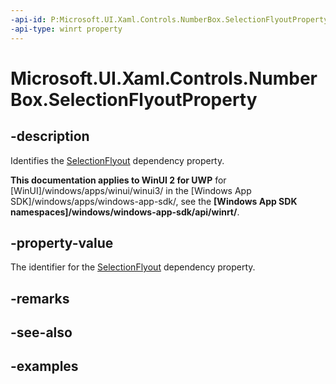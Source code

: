 ```yaml
---
-api-id: P:Microsoft.UI.Xaml.Controls.NumberBox.SelectionFlyoutProperty
-api-type: winrt property
---
```


# Microsoft.UI.Xaml.Controls.NumberBox.SelectionFlyoutProperty

<!--
public static Windows.UI.Xaml.DependencyProperty SelectionFlyoutProperty { get; }
-->

## -description

Identifies the [SelectionFlyout](numberbox_selectionflyout.md) dependency property.

**This documentation applies to WinUI 2 for UWP** for [WinUI]/windows/apps/winui/winui3/ in the [Windows App SDK]/windows/apps/windows-app-sdk/, see the **[Windows App SDK namespaces]/windows/windows-app-sdk/api/winrt/**.

## -property-value

The identifier for the [SelectionFlyout](numberbox_selectionflyout.md) dependency property.

## -remarks

## -see-also

## -examples

